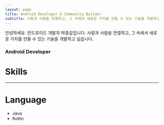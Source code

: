 ```yaml
---
layout: page
title: Android Developer & Community Builder
subtitle: 사람과 사람을 연결하고, 그 속에서 새로운 가치를 만들 수 있는 기술을 개발하고 싶습니다.
---
```


안녕하세요. 안드로이드 개발자 박중길입니다.
사람과 사람을 연결하고, 그 속에서 새로운 가치를 만들 수 있는 기술을 개발하고 싶습니다.

### Android Developer

# Skills
----------------------
# Language 
* Java
* Kotlin

